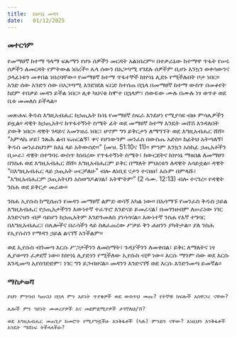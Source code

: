 ```yaml
---
title:  ከኵነኔ መዳን
date:   01/12/2025
---
```


### መተርጎም

የመማፀኛ ከተማ ዓላማ ፍጹማን የሆኑ ሰዎችን መርዳት አልነበረም። በተቃራኒው ከተማዋ ጥፋት የሠሩ ሰዎችን ለመርዳት የምትውል  ነበረች። ሌላ ሰውን በአጋጣሚ የገደሉ ሰዎችም ቢሆኑ እንኳን ወቀሳውንና ኃላፊነቱን መቀበል ነበረባቸው። የመማፀኛ ከተማ ጥፋተኞች ከኵነኔ ሊድኑ የሚችሉበት ቦታ ነበር። አንድ ሰው አንድን ሰው በአጋጣሚ እንደገደለ ፍርድ ከተሰጠ በኋላ በመማፀኛ ከተማ ውስጥ በመቆየት ከደም ተበቃይ መዳን ይችል ነበር። ሊቀ ካህናቱ ከሞተ በኋላም፣ ሰውዬው ሙሉ በሙሉ ነፃ ወጥቶ ወደ ቤቱ መመለስ ይችላል።

መጽሐፍ ቅዱስ እግዚአብሔር ከኃጢአት ኩነኔ የመማፀኛ ስፍራ እንደሆነ የሚያሳዩ ብዙ ምሳሌዎችን ይዟል። ዳዊት ከኃጢአትና ከጥፋተኝነት ስሜት ፊት ወደ መማፀኛ ከተማ እንዴት መሸሽ እንዳለበት ያውቅ ነበር። ዳዊት ገዳይና አመንዝራ ነበር፣ ሆኖም ግን ይቅርታን ለማግኘት ወደ እግዚአብሔር ሸሸ። “አምላኬ ሆይ፤ ንጹሕ ልብ ፍጠርልኝ፤ ቀና የሆነውንም መንፈስ በውስጤ አድስ። ከፊትህ አትጣለኝ፤ ቅዱስ መንፈስህንም ከእኔ ላይ አትውሰድ።” (መዝ. 51:10ና 11)። ምንም እንኳን አስከፊ ኃጢአቶችን ቢሠራ፣ ዳዊት በተግባሩ ውስጥ ከነበረው የጥፋተኝነት ስሜት፣ ከውርደትና ከኵነኔ ማዕበል ለመማፀን በንስሐ ወደ እግዚአብሔር ሸሸ። እግዚአብሔርም ይቅር በማለት ምህረቱን ለዳዊት አሳይቷል። ዳዊት “በእግዚአብሔር ላይ ኃጢአት ሠርቻለሁ” ብሎ ለነቢዩ ናታን ተናዘዘ፤ እሱም በምላሹ፣ “እግዚአብሔርም ኃጢአትህን አስወግዶልሃል፤ አትሞትም” (2 ሳሙ. 12:13) ብሎ ተናገረ። የዳዊት ንስሐ ወደ ይቅርታ መራው።

ንስሐ ኢየሱስ ከሚሰጠን የመዳን መማፀኛ ልምድ ወሳኝ አካል ነው። በአሳማኙ የመንፈስ ቅዱስ ኃይል እግዚአብሔር የኃጢአታችንን እውነተኛ ተፈጥሮ እንድናይ ይመራናል፤ በመገንዘብም ለሠራነው ነገር እንድናዝን ብቻ ሳይሆን ከኃጢአትም እንድንመለስ ያነሳሳናል። እውነተኛ ንስሐ የእኛ ተግባር በእግዚአብሔር፣ በሌሎችና በራሳችን ላይ ስለፈጠረው ሥቃይ ቅን ሐዘንን ያካትታል። ያለ ንስሐ የኢየሱስን የማዳን ኃይል ልናገኝ አንችልም። 

ወደ ኢየሱስ ብንመጣ እርሱ ሥጋታችንን ለመስማት፣ ጉዳያችንን ለመቀበል፣ ይቅር ለማለትና ነፃ ሊያወጣን ፈቃደኛ ነው። ከኵነኔ ሊያድነን የሚችለው ኢየሱስ ብቻ ነው። እርሱ ማንም ሰው ወደ እርሱ እንዲመጣ አያስገድድም፣ ነገር ግን ይጋብዘናል። መዳንን እንድናገኝ ወደ እርሱ እንድንመጣ ይመኛል።

### ማስታወሻ

`ይህን ምንባብ ካጠናህ በኋላ ምን አይነት ጥያቄዎች ወደ ውስጥህ መጡ? የትኞቹ ክፍሎች አስቸጋሪ ናቸው?`

`ሌሎች ምን ዓይነት መመሪያዎች እና መደምደሚያዎች ታገኛለህ/ሽ?`

`ወደ እግዚአብሔር መጠጊያ ከመሮጥ የሚያግዷችሁ እንቅፋቶች (ካሉ) ምንድን ናቸው? እነዚህን እንቅፋቶች እንዴት ማሸነፍ ትችላላችሁ?`